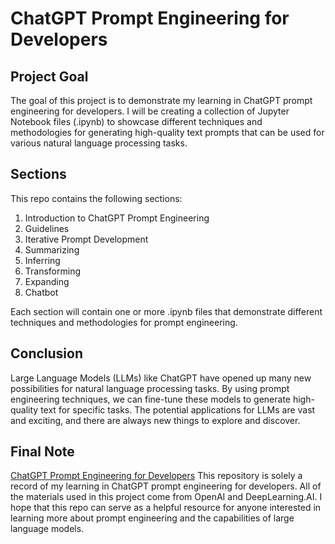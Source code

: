 # ChatGPT Prompt Engineering for Developers

## Project Goal

The goal of this project is to demonstrate my learning in ChatGPT prompt engineering for developers. I will be creating a collection of Jupyter Notebook files (.ipynb) to showcase different techniques and methodologies for generating high-quality text prompts that can be used for various natural language processing tasks.

## Sections

This repo contains the following sections:

1. Introduction to ChatGPT Prompt Engineering
2. Guidelines
3. Iterative Prompt Development
4. Summarizing
5. Inferring
6. Transforming
7. Expanding
8. Chatbot

Each section will contain one or more .ipynb files that demonstrate different techniques and methodologies for prompt engineering.

## Conclusion

Large Language Models (LLMs) like ChatGPT have opened up many new possibilities for natural language processing tasks. By using prompt engineering techniques, we can fine-tune these models to generate high-quality text for specific tasks. The potential applications for LLMs are vast and exciting, and there are always new things to explore and discover.

## Final Note
[ChatGPT Prompt Engineering for Developers](https://www.deeplearning.ai/short-courses/chatgpt-prompt-engineering-for-developers/)
This repository is solely a record of my learning in ChatGPT prompt engineering for developers. All of the materials used in this project come from OpenAI and DeepLearning.AI. I hope that this repo can serve as a helpful resource for anyone interested in learning more about prompt engineering and the capabilities of large language models.
